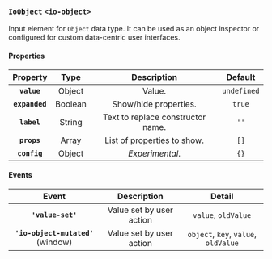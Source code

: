 ### `IoObject` `<io-object>` ###

Input element for `Object` data type. It can be used as an object inspector or configured for custom data-centric user interfaces.

#### Properties ####

| Property | Type | Description | Default |
|:--------:|:----:|:----------:|:-------:|
| **`value`** | Object | Value. | `undefined` |
| **`expanded`** | Boolean | Show/hide properties. | `true` |
| **`label`** | String | Text to replace constructor name. | `''` |
| **`props`** | Array | List of properties to show. | `[]` |
| **`config`** | Object | _Experimental_. | `{}` |

#### Events ####

| Event | Description | Detail |
|:--------:|:----:|:----------:|
| **`'value-set'`** | Value set by user action | `value`, `oldValue` |
| **`'io-object-mutated'`** (window) | Value set by user action | `object`, `key`, `value`, `oldValue` |
